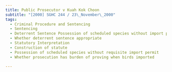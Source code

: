 ```yaml
---
title: Public Prosecutor v Kuah Kok Choon
subtitle: "[2000] SGHC 244 / 23\_November\_2000"
tags:
  - Criminal Procedure and Sentencing
  - Sentencing
  - Deterrent Sentence Possession of scheduled species without import permit
  - Whether deterrent sentence appropriate
  - Statutory Interpretation
  - Construction of statute
  - Possession of scheduled species without requisite import permit
  - Whether prosecution has burden of proving when birds imported

---
```


